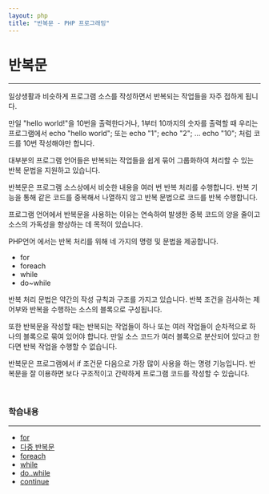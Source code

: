 ```yaml
---
layout: php
title: "반복문 - PHP 프로그래밍"
---
```


# 반복문
---

일상생활과 비슷하게 프로그램 소스를 작성하면서 반복되는 작업들을 자주 접하게 됩니다.  

만일 "hello world!"을 10번을 출력한다거나, 1부터 10까지의 숫자를 출력할 때 
우리는 프로그램에서 echo "hello world"; 또는 echo "1"; echo "2"; … echo "10"; 처럼  코드를 10번 작성해야만 합니다.  

대부분의 프로그램 언어들은 반복되는 작업들을 쉽게 묶어 그룹화하여 처리할 수 있는 반복 문법을 지원하고 있습니다.  

반복문은 프로그램 소스상에서 비슷한 내용을 여러 번 반복 처리를 수행합니다. 반복 기능을 통해 같은 코드를 중복해서 나열하지 않고 반복 문법으로 코드를 반복 수행합니다.  

프로그램 언어에서 반복문을 사용하는 이유는 연속하여 발생한 중복 코드의 양을 줄이고 소스의 가독성을 향상하는 데 목적이 있습니다.  

PHP언어 에서는 반복 처리를 위해 네 가지의 명령 및 문법을 제공합니다.  

* for
* foreach
* while
* do~while

반복 처리 문법은 약간의 작성 규칙과 구조를 가지고 있습니다. 반복 조건을 검사하는 제어부와 반복을 수행하는 소스의 블록으로 구성됩니다.  

또한 반복문을 작성할 때는 반복되는 작업들이 하나 또는 여러 작업들이 순차적으로 하나의 블록으로 묶여 있어야 합니다. 만일 소스 코드가 여러 블록으로 분산되어 있다고 한다면 반복 작업을 수행할 수 없습니다.  

반복문은 프로그램에서 if 조건문 다음으로 가장 많이 사용을 하는 명령 기능입니다. 반복문을 잘 이용하면 보다 구조적이고 간략하게 프로그램 코드를 작성할 수 있습니다.  

<br>

### 학습내용
<hr>

* [for](for)
* [다중 반복문](multi)
* [foreach](foreach)
* [while](while)
* [do..while](dowhile)
* [continue](continue)

<br><br>